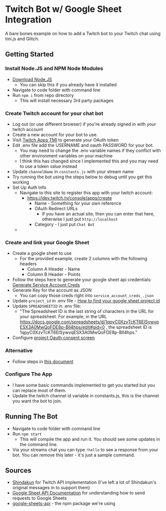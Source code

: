 # Twitch Bot w/ Google Sheet Integration

A bare bones example on how to add a Twitch bot to your Twitch chat using tmi.js and Glitch.

## Getting Started
### Install Node.JS and NPM Node Modules
- [Download Node.JS](https://nodejs.org/en/download)
  - You can skip this if you already have it installed
- Navigate to code folder with command line
- Run `npm i` from repo directory
  - This will install necessary 3rd party packages

### Create Twitch account for your chat bot
- Log out (or use different browser) if you're already signed in with your twitch account
- Create a new account for your bot to use.
- Visit [Twitch Apps TMI](https://twitchapps.com/tmi/) to generate your OAuth token
- Edit .env file add the USERNAME and oauth PASSWORD for your bot.
  - You may need to change the .env variable names if they conflict with other environment variables on your machine
  - I think this has changed since I implemented this and you may need to use a token value instead
- Update `channelName` in `constants.js` with your stream name
- Try running the bot using the steps below to debug until you get this working
- Set Up Auth Info
  - Navigate to this site to register this app with your twitch account:
    - https://dev.twitch.tv/console/apps/create
      - Name - Something for your own reference
      - OAuth Redirect URLs
        - If you have an actual site, then you can enter that here, otherwise I just put `http://localhost`
      - Category - I just put `Chat Bot`
  - 

### Create and link your Google Sheet
- Create a google sheet to use
  - For the provided example, create 2 columns with the following headers
    - Column A Header - Name
    - Column B Header - Points
- Follow the steps here to generate your google sheet api credentials: [Generate Service Account Creds](https://medium.com/@a.marenkov/how-to-get-credentials-for-google-sheets-456b7e88c430)
- Generate Key for the account as JSON
  - You can copy those creds right into `service_account_creds_.json`
- Update `project_id` in .env file - [How to find your google sheet project id](https://support.google.com/googleapi/answer/7014113?hl=en)
- Update `SPREADSHEETID` in .env file:
  - "The Spreadsheet ID is the last string of characters in the URL for your spreadsheet. For example, in the URL https://docs.google.com/spreadsheets/d/1qpyC0XzvTcKT6EISywvqESX3A0MwQoFDE8p-Bll4hps/edit#gid=0 , the spreadsheet ID is 1qpyC0XzvTcKT6EISywvqESX3A0MwQoFDE8p-Bll4hps."
- Configure [project Oauth consent screen](https://console.cloud.google.com/apis/credentials/consent)

### Alternative
- Follow steps in [this document](https://ei.docs.wso2.com/en/latest/micro-integrator/references/connectors/google-spreadsheet-connector/get-credentials-for-google-spreadsheet/#:~:text=Under%20Step%201%2C%20select%20Google,Access%20Token%20and%20Refresh%20Token.)

### Configure The App
- I have some basic commands implemented to get you started but you can replace most of them.
- Update the twitch channel id variable in constants.js, this is the channel you want the bot to join.

## Running The Bot
- Navigate to code folder with command line
- Run `npm start`
  - This will compile the app and run it. You should see some updates in the command line.
- Via your streams chat you can type `!hello` to see a response from your bot. You can remove this later - it's just a sample command.

## Sources
- [Shindakun](https://github.com/shindakun/twitch-bot) for Twitch API implementation (I've left a lot of Shindakun's original messages in to support them)
- [Google Sheet API Documentation](https://developers.google.com/sheets/api/guides/concepts) for understanding how to send requests to Google Sheets
- [google-sheets-api](https://www.npmjs.com/package/google-sheets-api) - the npm package we're using
